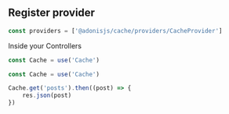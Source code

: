 ## Register provider

```js
const providers = ['@adonisjs/cache/providers/CacheProvider']
```

Inside your Controllers

```js
const Cache = use('Cache')
```

```javascript
const Cache = use('Cache')

Cache.get('posts').then((post) => {
	res.json(post)
})
```
